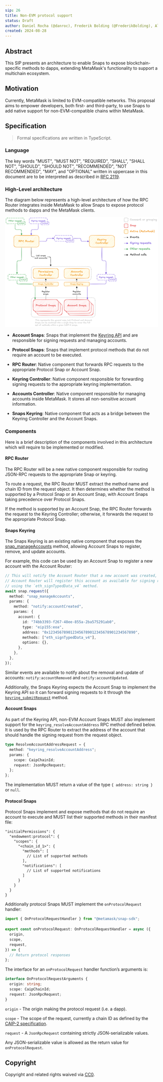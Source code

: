 ```yaml
---
sip: 26
title: Non-EVM protocol support
status: Draft
author: Daniel Rocha (@danroc), Frederik Bolding (@FrederikBolding), Alex Donesky (@adonesky1)
created: 2024-08-28
---
```


## Abstract

This SIP presents an architecture to enable Snaps to expose blockchain-specific
methods to dapps, extending MetaMask's functionality to support a multichain
ecosystem.

## Motivation

Currently, MetaMask is limited to EVM-compatible networks. This proposal aims
to empower developers, both first- and third-party, to use Snaps to add native
support for non-EVM-compatible chains within MetaMask.

## Specification

> Formal specifications are written in TypeScript.

### Language

The key words "MUST", "MUST NOT", "REQUIRED", "SHALL", "SHALL NOT", "SHOULD",
"SHOULD NOT", "RECOMMENDED", "NOT RECOMMENDED", "MAY", and "OPTIONAL" written
in uppercase in this document are to be interpreted as described in [RFC
2119](https://www.ietf.org/rfc/rfc2119.txt).

### High-Level architecture

The diagram below represents a high-level architecture of how the RPC Router
integrates inside MetaMask to allow Snaps to expose protocol methods to dapps
and the MetaMask clients.

![High-level architecture](../assets/sip-26/components-diagram.png)

- **Account Snaps**: Snaps that implement the [Keyring API][keyring-api] and are responsible
  for signing requests and managing accounts.

- **Protocol Snaps**: Snaps that implement protocol methods that do not require
  an account to be executed.

- **RPC Router**: Native component that forwards RPC requests to the
  appropriate Protocol Snap or Account Snap.

- **Keyring Controller**: Native component responsible for forwarding signing
  requests to the appropriate keyring implementation.

- **Accounts Controller**: Native component responsible for managing accounts
  inside MetaMask. It stores all non-sensitive account information.

- **Snaps Keyring**: Native component that acts as a bridge between the
  Keyring Controller and the Account Snaps.

### Components

Here is a brief description of the components involved in this architecture
which will require to be implemented or modified.

#### RPC Router

The RPC Router will be a new native component responsible for routing JSON-RPC
requests to the appropriate Snap or keyring.

To route a request, the RPC Router MUST extract the method name and chain ID
from the request object. It then determines whether the method is supported by
a Protocol Snap or an Account Snap, with Account Snaps taking precedence over
Protocol Snaps.

If the method is supported by an Account Snap, the RPC Router forwards the
request to the Keyring Controller; otherwise, it forwards the request to the
appropriate Protocol Snap.

#### Snaps Keyring

The Snaps Keyring is an existing native component that exposes the
[snap_manageAccounts][snap-manage-accs] method, allowing Account Snaps to
register, remove, and update accounts.

For example, this code can be used by an Account Snap to register a new account
with the Account Router:

```typescript
// This will notify the Account Router that a new account was created, and the
// Account Router will register this account as available for signing requests
// using the `eth_signTypedData_v4` method.
await snap.request({
  method: "snap_manageAccounts",
  params: {
    method: "notify:accountCreated",
    params: {
      account: {
        id: "74bb3393-f267-48ee-855a-2ba575291ab0",
        type: "eip155:eoa",
        address: "0x1234567890123456789012345678901234567890",
        methods: ["eth_signTypedData_v4"],
        options: {},
      },
    },
  },
});
```

Similar events are available to notify about the removal and update of
accounts: `notify:accountRemoved` and `notify:accountUpdated`.

Additionally, the Snaps Keyring expects the Account Snap to implement the
Keyring API so it can forward signing requests to it through the
[`keyring_submitRequest`][submit-request] method.

#### Account Snaps

As part of the Keyring API, non-EVM Account Snaps MUST also implement support
for the `keyring_resolveAccountAddress` RPC method defined below. It is used
by the RPC Router to extract the address of the account that should handle
the signing request from the request object.

```typescript
type ResolveAccountAddressRequest = {
  method: "keyring_resolveAccountAddress";
  params: {
    scope: CaipChainId;
    request: JsonRpcRequest;
  };
};
```

The implementation MUST return a value of the type `{ address: string }` or `null`.

#### Protocol Snaps

Protocol Snaps implement and expose methods that do not require an account to
execute and MUST list their supported methods in their manifest file:

```json5
"initialPermissions": {
  "endowment:protocol": {
    "scopes": {
      "<chain_id_1>": {
        "methods": [
          // List of supported methods
        ],
        "notifications": [
          // List of supported notifications
        ]
      }
    }
  }
}
```

Additionally protocol Snaps MUST implement the `onProtocolRequest` handler:

```typescript
import { OnProtocolRequestHandler } from "@metamask/snap-sdk";

export const onProtocolRequest: OnProtocolRequestHandler = async ({
  origin,
  scope,
  request,
}) => {
  // Return protocol responses
};
```

The interface for an `onProtocolRequest` handler function’s arguments is:

```typescript
interface OnProtocolRequestArguments {
  origin: string;
  scope: CaipChainId;
  request: JsonRpcRequest;
}
```

`origin` - The origin making the protocol request (i.e. a dapp).

`scope` - The scope of the request, currently a chain ID as defined by the [CAIP-2 specification][caip-2].

`request` - A `JsonRpcRequest` containing strictly JSON-serializable values.

Any JSON-serializable value is allowed as the return value for `onProtocolRequest`.

## Copyright

Copyright and related rights waived via [CC0](../LICENSE).

[keyring-api]: https://github.com/MetaMask/accounts/tree/main/packages/keyring-api
[snap-manage-accs]: https://docs.metamask.io/snaps/reference/snaps-api/#snap_manageaccounts
[submit-request]: https://docs.metamask.io/snaps/reference/keyring-api/account-management/#keyring_submitrequest
[caip-2]: https://github.com/ChainAgnostic/CAIPs/blob/main/CAIPs/caip-2.md

